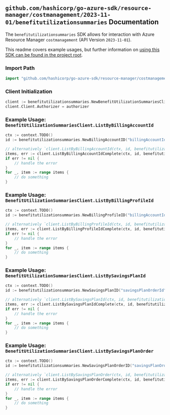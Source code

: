 
## `github.com/hashicorp/go-azure-sdk/resource-manager/costmanagement/2023-11-01/benefitutilizationsummaries` Documentation

The `benefitutilizationsummaries` SDK allows for interaction with Azure Resource Manager `costmanagement` (API Version `2023-11-01`).

This readme covers example usages, but further information on [using this SDK can be found in the project root](https://github.com/hashicorp/go-azure-sdk/tree/main/docs).

### Import Path

```go
import "github.com/hashicorp/go-azure-sdk/resource-manager/costmanagement/2023-11-01/benefitutilizationsummaries"
```


### Client Initialization

```go
client := benefitutilizationsummaries.NewBenefitUtilizationSummariesClientWithBaseURI("https://management.azure.com")
client.Client.Authorizer = authorizer
```


### Example Usage: `BenefitUtilizationSummariesClient.ListByBillingAccountId`

```go
ctx := context.TODO()
id := benefitutilizationsummaries.NewBillingAccountID("billingAccountId")

// alternatively `client.ListByBillingAccountId(ctx, id, benefitutilizationsummaries.DefaultListByBillingAccountIdOperationOptions())` can be used to do batched pagination
items, err := client.ListByBillingAccountIdComplete(ctx, id, benefitutilizationsummaries.DefaultListByBillingAccountIdOperationOptions())
if err != nil {
	// handle the error
}
for _, item := range items {
	// do something
}
```


### Example Usage: `BenefitUtilizationSummariesClient.ListByBillingProfileId`

```go
ctx := context.TODO()
id := benefitutilizationsummaries.NewBillingProfileID("billingAccountId", "billingProfileId")

// alternatively `client.ListByBillingProfileId(ctx, id, benefitutilizationsummaries.DefaultListByBillingProfileIdOperationOptions())` can be used to do batched pagination
items, err := client.ListByBillingProfileIdComplete(ctx, id, benefitutilizationsummaries.DefaultListByBillingProfileIdOperationOptions())
if err != nil {
	// handle the error
}
for _, item := range items {
	// do something
}
```


### Example Usage: `BenefitUtilizationSummariesClient.ListBySavingsPlanId`

```go
ctx := context.TODO()
id := benefitutilizationsummaries.NewSavingsPlanID("savingsPlanOrderId", "savingsPlanId")

// alternatively `client.ListBySavingsPlanId(ctx, id, benefitutilizationsummaries.DefaultListBySavingsPlanIdOperationOptions())` can be used to do batched pagination
items, err := client.ListBySavingsPlanIdComplete(ctx, id, benefitutilizationsummaries.DefaultListBySavingsPlanIdOperationOptions())
if err != nil {
	// handle the error
}
for _, item := range items {
	// do something
}
```


### Example Usage: `BenefitUtilizationSummariesClient.ListBySavingsPlanOrder`

```go
ctx := context.TODO()
id := benefitutilizationsummaries.NewSavingsPlanOrderID("savingsPlanOrderId")

// alternatively `client.ListBySavingsPlanOrder(ctx, id, benefitutilizationsummaries.DefaultListBySavingsPlanOrderOperationOptions())` can be used to do batched pagination
items, err := client.ListBySavingsPlanOrderComplete(ctx, id, benefitutilizationsummaries.DefaultListBySavingsPlanOrderOperationOptions())
if err != nil {
	// handle the error
}
for _, item := range items {
	// do something
}
```
